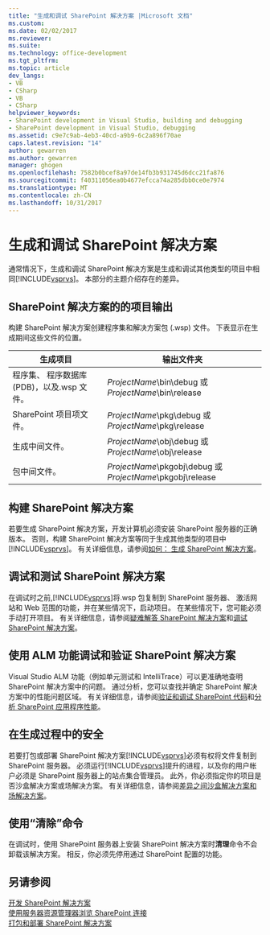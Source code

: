 ```yaml
---
title: "生成和调试 SharePoint 解决方案 |Microsoft 文档"
ms.custom: 
ms.date: 02/02/2017
ms.reviewer: 
ms.suite: 
ms.technology: office-development
ms.tgt_pltfrm: 
ms.topic: article
dev_langs:
- VB
- CSharp
- VB
- CSharp
helpviewer_keywords:
- SharePoint development in Visual Studio, building and debugging
- SharePoint development in Visual Studio, debugging
ms.assetid: c9e7c9ab-4eb3-40cd-a9b9-6c2a896f70ae
caps.latest.revision: "14"
author: gewarren
ms.author: gewarren
manager: ghogen
ms.openlocfilehash: 7582b0bcef8a97de14fb3b931745d6dcc21fa876
ms.sourcegitcommit: f40311056ea0b4677efcca74a285dbb0ce0e7974
ms.translationtype: MT
ms.contentlocale: zh-CN
ms.lasthandoff: 10/31/2017
---
```

# <a name="building-and-debugging-sharepoint-solutions"></a>生成和调试 SharePoint 解决方案
  通常情况下，生成和调试 SharePoint 解决方案是生成和调试其他类型的项目中相同[!INCLUDE[vsprvs](../sharepoint/includes/vsprvs-md.md)]。 本部分的主题介绍存在的差异。  
  
## <a name="project-output-for-sharepoint-solutions"></a>SharePoint 解决方案的的项目输出  
 构建 SharePoint 解决方案创建程序集和解决方案包 (.wsp) 文件。 下表显示在生成期间这些文件的位置。  
  
|生成项目|输出文件夹|  
|----------------|-------------------|  
|程序集、 程序数据库 (PDB)，以及.wsp 文件。|*ProjectName*\bin\debug 或*ProjectName*\bin\release|  
|SharePoint 项目项文件。|*ProjectName*\pkg\debug 或*ProjectName*\pkg\release|  
|生成中间文件。|*ProjectName*\obj\debug 或*ProjectName*\obj\release|  
|包中间文件。|*ProjectName*\pkgobj\debug 或*ProjectName*\pkgobj\release|  
  
## <a name="building-sharepoint-solutions"></a>构建 SharePoint 解决方案  
 若要生成 SharePoint 解决方案，开发计算机必须安装 SharePoint 服务器的正确版本。 否则，构建 SharePoint 解决方案等同于生成其他类型的项目中[!INCLUDE[vsprvs](../sharepoint/includes/vsprvs-md.md)]。 有关详细信息，请参阅[如何： 生成 SharePoint 解决方案](../sharepoint/how-to-build-sharepoint-solutions.md)。  
  
## <a name="debugging-and-testing-sharepoint-solutions"></a>调试和测试 SharePoint 解决方案  
 在调试时之前,[!INCLUDE[vsprvs](../sharepoint/includes/vsprvs-md.md)]将.wsp 包复制到 SharePoint 服务器、 激活网站和 Web 范围的功能，并在某些情况下，启动项目。 在某些情况下，您可能必须手动打开项目。 有关详细信息，请参阅[疑难解答 SharePoint 解决方案](../sharepoint/troubleshooting-sharepoint-solutions.md)和[调试 SharePoint 解决方案](../sharepoint/debugging-sharepoint-solutions.md)。  
  
## <a name="debugging-and-verifying-sharepoint-solutions-by-using-alm-features"></a>使用 ALM 功能调试和验证 SharePoint 解决方案  
 Visual Studio ALM 功能（例如单元测试和 IntelliTrace）可以更准确地查明 SharePoint 解决方案中的问题。 通过分析，您可以查找并确定 SharePoint 解决方案中的性能问题区域。 有关详细信息，请参阅[验证和调试 SharePoint 代码](../sharepoint/verifying-and-debugging-sharepoint-code.md)和[分析 SharePoint 应用程序性能](../sharepoint/profiling-the-performance-of-sharepoint-applications.md)。  
  
## <a name="security-during-the-build-process"></a>在生成过程中的安全  
 若要打包或部署 SharePoint 解决方案[!INCLUDE[vsprvs](../sharepoint/includes/vsprvs-md.md)]必须有权将文件复制到 SharePoint 服务器。 必须运行[!INCLUDE[vsprvs](../sharepoint/includes/vsprvs-md.md)]提升的进程，以及你的用户帐户必须是 SharePoint 服务器上的站点集合管理员。 此外，你必须指定你的项目是否沙盒解决方案或场解决方案。 有关详细信息，请参阅[差异之间沙盒解决方案和场解决方案](../sharepoint/differences-between-sandboxed-and-farm-solutions.md)。  
  
## <a name="using-the-clean-command"></a>使用“清除”命令  
 在调试时，使用 SharePoint 服务器上安装 SharePoint 解决方案时**清理**命令不会卸载该解决方案。 相反，你必须先停用通过 SharePoint 配置的功能。  
  
## <a name="see-also"></a>另请参阅  
 [开发 SharePoint 解决方案](../sharepoint/developing-sharepoint-solutions.md)   
 [使用服务器资源管理器浏览 SharePoint 连接](../sharepoint/browsing-sharepoint-connections-using-server-explorer.md)   
 [打包和部署 SharePoint 解决方案](../sharepoint/packaging-and-deploying-sharepoint-solutions.md)  
  
  